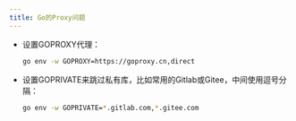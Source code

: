 ```yaml
---
title: Go的Proxy问题
---
```


- 设置GOPROXY代理：

  ```bash
  go env -w GOPROXY=https://goproxy.cn,direct
  ```

- 设置GOPRIVATE来跳过私有库，比如常用的Gitlab或Gitee，中间使用逗号分隔：

  ```bash
  go env -w GOPRIVATE=*.gitlab.com,*.gitee.com
  ```

  